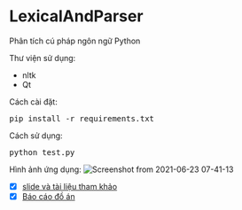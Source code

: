 # LexicalAndParser
Phân tích cú pháp ngôn ngữ Python

Thư viện sử dụng:
* nltk
* Qt

Cách cài đặt:
<pre>pip install -r requirements.txt</pre>

Cách sử dụng:
<pre>python test.py</pre>



Hình ảnh ứng dụng:
![Screenshot from 2021-06-23 07-41-13](https://user-images.githubusercontent.com/62138169/124783158-0ef17080-df6f-11eb-9069-698894044646.png)


- [x] [slide và tài liệu tham khảo][1]
- [x] [Báo cáo đồ án][2]

[1]:https://github.com/danhhuynh25029/LexicalAndParser/tree/master/slide%20v%C3%A0%20t%C3%A0i%20li%E1%BB%87u%20tham%20kh%E1%BA%A3o


[2]:https://github.com/danhhuynh25029/LexicalAndParser/blob/master/slide%20v%C3%A0%20t%C3%A0i%20li%E1%BB%87u%20tham%20kh%E1%BA%A3o/19520305_19521322_%C4%90%E1%BB%93-%C3%A1n-cu%E1%BB%91i-k%C3%AC.pdf
